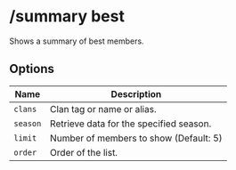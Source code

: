 # /summary best

Shows a summary of best members.

## Options

| Name | Description |
|------|-------------|
| `clans` | Clan tag or name or alias. |
| `season` | Retrieve data for the specified season. |
| `limit` | Number of members to show (Default: 5) |
| `order` | Order of the list. |

